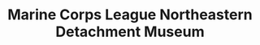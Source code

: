 ---
layout: repo
title: "Marine Corps League Northeastern Detachment Museum"
id: 15211
permalink: repos/15211/
---